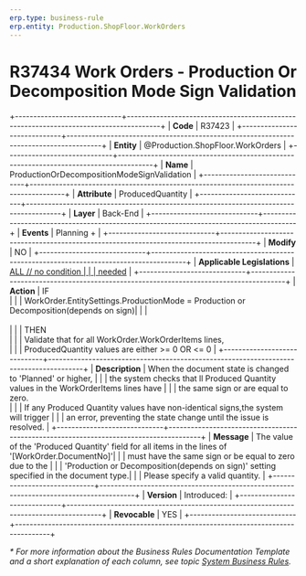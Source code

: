 ```yaml
---
erp.type: business-rule
erp.entity: Production.ShopFloor.WorkOrders
---
```


# R37434 Work Orders - Production Or Decomposition Mode Sign Validation
+-----------------------------+---------------------------------------------------------------------------------------+
| **Code**                    | R37423                                                                                |
+-----------------------------+---------------------------------------------------------------------------------------+
| **Entity**                  | @Production.ShopFloor.WorkOrders                                                      |
+-----------------------------+---------------------------------------------------------------------------------------+
| **Name**                    | ProductionOrDecompositionModeSignValidation                                           |
+-----------------------------+---------------------------------------------------------------------------------------+
| **Attribute**               | ProducedQuantity                                                                      |
+-----------------------------+---------------------------------------------------------------------------------------+
| **Layer**                   | Back-End                                                                              |
+-----------------------------+---------------------------------------------------------------------------------------+
| **Events**                  | Planning +                                                                            |
+-----------------------------+---------------------------------------------------------------------------------------+
| **Modify**                  | NO                                                                                    |
+-----------------------------+---------------------------------------------------------------------------------------+
| **Applicable Legislations** | [ALL // no condition                                                                  |
|                             | needed](xref:applicable-legislations)                                                 |
+-----------------------------+---------------------------------------------------------------------------------------+
| **Action**                  | IF<br/>                                                                               |
|                             | WorkOrder.EntitySettings.ProductionMode = Production or Decomposition(depends on sign)|
|                             | <br/><br/>                                                                            |
|                             | THEN<br/>                                                                             |
|                             | Validate that for all WorkOrder.WorkOrderItems lines, <br/>                           |
|                             | ProducedQuantity values are either >= 0 OR <= 0                                       |
+-----------------------------+---------------------------------------------------------------------------------------+
| **Description**             | When the document state is changed to 'Planned' or higher,                            |
|                             | the system checks that ll Produced Quantity values in the WorkOrderItems lines have   |
|                             | the same sign or are equal to zero.<br/>                                              |
|                             | If any Produced Quantity values have non-identical signs,the system will trigger      |
|                             | an error, preventing the state change until the issue is resolved.                    |
+-----------------------------+---------------------------------------------------------------------------------------+
| **Message**                 | The value of the 'Produced Quantity' field for all items in the lines of '[WorkOrder.DocumentNo]'|
|                             | must have the same sign or be equal to zero due to the                                |
|                             | 'Production or Decomposition(depends on sign)' setting specified in the document type.|
|                             | Please specify a valid quantity.                                                      |
+-----------------------------+---------------------------------------------------------------------------------------+
| **Version**                 | Introduced:                                                                           |
+-----------------------------+---------------------------------------------------------------------------------------+
| **Revocable**               | YES                                                                                   |
+-----------------------------+---------------------------------------------------------------------------------------+

*\* For more information about the Business Rules Documentation Template and a short explanation of each column, see
topic [System Business Rules](../templates/template-description-system-business-rules.md).*

